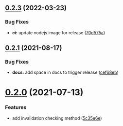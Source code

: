 ## [0.2.3](https://gitlab.loc/sdk-login/login-sdk-go/compare/v0.2.2...0.2.3) (2022-03-23)


### Bug Fixes

* **ci:** update nodejs image for release ([70d575a](https://gitlab.loc/sdk-login/login-sdk-go/commit/70d575a2d3a45557f5978d1531d7894e3da819d1))

## [0.2.1](https://gitlab.loc/sdk-login/login-sdk-go/compare/0.2.0...0.2.1) (2021-08-17)


### Bug Fixes

* **docs:** add space in docs to trigger release ([cef68eb](https://gitlab.loc/sdk-login/login-sdk-go/commit/cef68eb65a97a38c59801fa9254a43888393fc74))

# [0.2.0](https://gitlab.loc/sdk-login/login-sdk-go/compare/v0.1.1...0.2.0) (2021-07-13)


### Features

* add invalidation checking method ([5c35e6e](https://gitlab.loc/sdk-login/login-sdk-go/commit/5c35e6e8b11a9569b8c1197b7561abddfc7c5f58))
